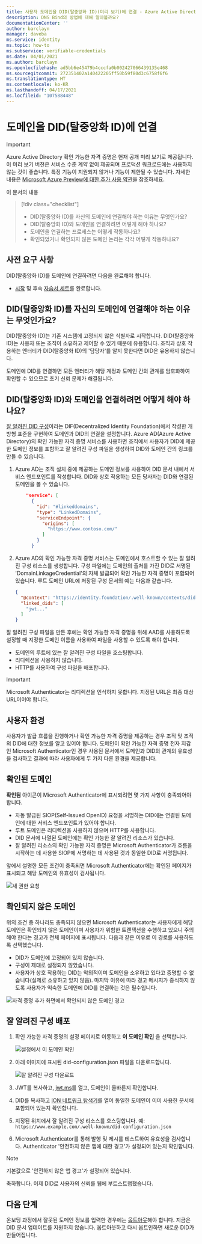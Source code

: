 ```yaml
---
title: 사용자 도메인을 DID(탈중앙화 ID)(미리 보기)에 연결 - Azure Active Directory 확인 가능한 자격 증명
description: DNS Bind의 방법에 대해 알아볼까요?
documentationCenter: ''
author: barclayn
manager: daveba
ms.service: identity
ms.topic: how-to
ms.subservice: verifiable-credentials
ms.date: 04/01/2021
ms.author: barclayn
ms.openlocfilehash: ad5bb6e45479b4cccfa0b002427066439135e468
ms.sourcegitcommit: 272351402a140422205ff50b59f80d3c6758f6f6
ms.translationtype: HT
ms.contentlocale: ko-KR
ms.lasthandoff: 04/17/2021
ms.locfileid: "107588448"
---
```

# <a name="link-your-domain-to-your-decentralized-identifier-did"></a>도메인을 DID(탈중앙화 ID)에 연결

> [!IMPORTANT]
> Azure Active Directory 확인 가능한 자격 증명은 현재 공개 미리 보기로 제공됩니다.
> 이 미리 보기 버전은 서비스 수준 계약 없이 제공되며 프로덕션 워크로드에는 사용하지 않는 것이 좋습니다. 특정 기능이 지원되지 않거나 기능이 제한될 수 있습니다. 자세한 내용은 [Microsoft Azure Preview에 대한 추가 사용 약관](https://azure.microsoft.com/support/legal/preview-supplemental-terms/)을 참조하세요.

이 문서의 내용
> [!div class="checklist"]
> * DID(탈중앙화 ID)를 자신의 도메인에 연결해야 하는 이유는 무엇인가요?
> * DID(탈중앙화 ID)와 도메인을 연결하려면 어떻게 해야 하나요?
> * 도메인을 연결하는 프로세스는 어떻게 작동하나요?
> * 확인되었거나 확인되지 않은 도메인 논리는 각각 어떻게 작동하나요?

## <a name="prerequisites"></a>사전 요구 사항

DID(탈중앙화 ID)를 도메인에 연결하려면 다음을 완료해야 합니다.

- [시작](get-started-verifiable-credentials.md) 및 후속 [자습서 세트](enable-your-tenant-verifiable-credentials.md)를 완료합니다.

## <a name="why-do-we-need-to-link-our-did-to-our-domain"></a>DID(탈중앙화 ID)를 자신의 도메인에 연결해야 하는 이유는 무엇인가요?

DID(탈중앙화 ID)는 기존 시스템에 고정되지 않은 식별자로 시작합니다. DID(탈중앙화 ID)는 사용자 또는 조직이 소유하고 제어할 수 있기 때문에 유용합니다. 조직과 상호 작용하는 엔터티가 DID(탈중앙화 ID)의 '담당자'를 알지 못한다면 DID은 유용하지 않습니다.

도메인에 DID를 연결하면 모든 엔터티가 해당 계정과 도메인 간의 관계를 암호화하여 확인할 수 있으므로 초기 신뢰 문제가 해결됩니다.

## <a name="how-do-we-link-dids-and-domains"></a>DID(탈중앙화 ID)와 도메인을 연결하려면 어떻게 해야 하나요?

[잘 알려진 DID 구성](https://identity.foundation/.well-known/resources/did-configuration/)이라는 DIF(Decentralized Identity Foundation)에서 작성한 개방형 표준을 구현하여 도메인과 DID의 연결을 설정합니다. Azure AD(Azure Active Directory)의 확인 가능한 자격 증명 서비스를 사용하면 조직에서 사용자가 DID에 제공한 도메인 정보를 포함하고 잘 알려진 구성 파일을 생성하여 DID와 도메인 간의 링크를 만들 수 있습니다.

1. Azure AD는 조직 설치 중에 제공하는 도메인 정보를 사용하여 DID 문서 내에서 서비스 엔드포인트를 작성합니다. DID와 상호 작용하는 모든 당사자는 DID와 연결된 도메인을 볼 수 있습니다.  

    ```json
        "service": [
          {
            "id": "#linkeddomains",
            "type": "LinkedDomains",
            "serviceEndpoint": {
              "origins": [
                "https://www.contoso.com/"
              ]
            }
          }
    ```

2. Azure AD의 확인 가능한 자격 증명 서비스는 도메인에서 호스트할 수 있는 잘 알려진 구성 리소스를 생성합니다. 구성 파일에는 도메인의 출처를 가진 DID로 서명된 'DomainLinkageCredential'의 자체 발급되어 확인 가능한 자격 증명이 포함되어 있습니다. 루트 도메인 URL에 저장된 구성 문서의 예는 다음과 같습니다.


    ```json
    {
      "@context": "https://identity.foundation/.well-known/contexts/did-configuration-v0.0.jsonld",
      "linked_dids": [
        "jwt..."
      ]
    }
    ```

잘 알려진 구성 파일을 만든 후에는 확인 가능한 자격 증명을 위해 AAD를 사용하도록 설정할 때 지정한 도메인 이름을 사용하여 파일을 사용할 수 있도록 해야 합니다.

* 도메인의 루트에 있는 잘 알려진 구성 파일을 호스팅합니다.
* 리디렉션을 사용하지 않습니다.
* HTTP를 사용하여 구성 파일을 배포합니다.

>[!IMPORTANT]
>Microsoft Authenticator는 리디렉션을 인식하지 못합니다. 지정된 URL은 최종 대상 URL이어야 합니다.

## <a name="user-experience"></a>사용자 환경 

사용자가 발급 흐름을 진행하거나 확인 가능한 자격 증명을 제공하는 경우 조직 및 조직의 DID에 대한 정보를 알고 있어야 합니다. 도메인이 확인 가능한 자격 증명 전자 지갑인 Microsoft Authenticator인 경우 사용된 문서에서 도메인과 DID의 관계의 유효성을 검사하고 결과에 따라 사용자에게 두 가지 다른 환경을 제공합니다.

## <a name="verified-domain"></a>확인된 도메인

**확인됨** 아이콘이 Microsoft Authenticator에 표시되려면 몇 가지 사항이 충족되어야 합니다.

* 자동 발급된 SIOP(Self-Issued OpenID) 요청을 서명하는 DID에는 연결된 도메인에 대한 서비스 엔드포인트가 있어야 합니다.
* 루트 도메인은 리디렉션을 사용하지 않으며 HTTP를 사용합니다.
* DID 문서에 나열된 도메인에는 확인 가능한 잘 알려진 리소스가 있습니다.
* 잘 알려진 리소스의 확인 가능한 자격 증명은 Microsoft Authenticator가 흐름을 시작하는 데 사용한 SIOP에 서명하는 데 사용된 것과 동일한 DID로 서명됩니다.

앞에서 설명한 모든 조건이 충족되면 Microsoft Authenticator에는 확인된 페이지가 표시되고 해당 도메인의 유효성이 검사됩니다.

![새 권한 요청](media/how-to-dnsbind/new-permission-request.png) 

## <a name="unverified-domain"></a>확인되지 않은 도메인

위의 조건 중 하나라도 충족되지 않으면 Microsoft Authenticator는 사용자에게 해당 도메인은 확인되지 않은 도메인이며 사용자가 위험한 트랜잭션을 수행하고 있으니 주의해야 한다는 경고가 전체 페이지에 표시됩니다. 다음과 같은 이유로 이 경로를 사용하도록 선택했습니다.

* DID가 도메인에 고정되어 있지 않습니다.
* 구성이 제대로 설정되지 않았습니다.
* 사용자가 상호 작용하는 DID는 악의적이며 도메인을 소유하고 있다고 증명할 수 없습니다(실제로 소유하고 있지 않음). 마지막 이유에 따라 경고 메시지가 증식하지 않도록 사용자가 익숙한 도메인에 DID를 연결하는 것은 필수입니다.

![자격 증명 추가 화면에서 확인되지 않은 도메인 경고](media/how-to-dnsbind/add-credential-not-verified-authenticated.png)

## <a name="distribute-well-known-config"></a>잘 알려진 구성 배포

1. 확인 가능한 자격 증명의 설정 페이지로 이동하고 **이 도메인 확인** 을 선택합니다.

   ![설정에서 이 도메인 확인](media/how-to-dnsbind/settings-verify.png) 

2. 아래 이미지에 표시된 did-configuration.json 파일을 다운로드합니다.

   ![잘 알려진 구성 다운로드](media/how-to-dnsbind/verify-download.png) 

3. JWT를 복사하고, [jwt.ms](https://www.jwt.ms)를 열고, 도메인이 올바른지 확인합니다.

4. DID를 복사하고 [ION 네트워크 탐색기](https://identity.foundation/ion/explorer)를 열어 동일한 도메인이 이미 사용한 문서에 포함되어 있는지 확인합니다. 

5. 지정된 위치에서 잘 알려진 구성 리소스를 호스팅합니다. 예: `https://www.example.com/.well-known/did-configuration.json`

6. Microsoft Authenticator를 통해 발행 및 제시를 테스트하여 유효성을 검사합니다. Authenticator '안전하지 않은 앱에 대한 경고'가 설정되어 있는지 확인합니다.

>[!NOTE]
>기본값으로 '안전하지 않은 앱 경고'가 설정되어 있습니다.

축하합니다. 이제 DID로 사용자의 신뢰를 웹에 부트스트랩했습니다.

## <a name="next-steps"></a>다음 단계

온보딩 과정에서 잘못된 도메인 정보를 입력한 경우에는 [옵트아웃](how-to-opt-out.md)해야 합니다. 지금은 DID 문서 업데이트를 지원하지 않습니다. 옵트아웃하고 다시 옵트인하면 새로운 DID가 만들어집니다.
